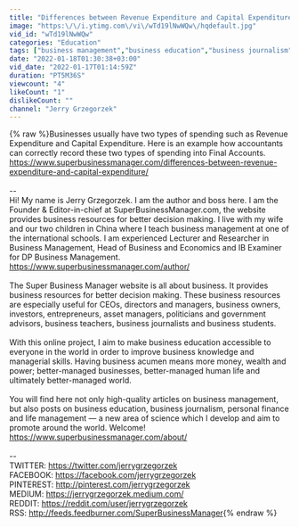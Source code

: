 ```yaml
---
title: "Differences between Revenue Expenditure and Capital Expenditure"
image: "https:\/\/i.ytimg.com\/vi\/wTd19lNwWQw\/hqdefault.jpg"
vid_id: "wTd19lNwWQw"
categories: "Education"
tags: ["business management","business education","business journalism"]
date: "2022-01-18T01:30:38+03:00"
vid_date: "2022-01-17T01:14:59Z"
duration: "PT5M36S"
viewcount: "4"
likeCount: "1"
dislikeCount: ""
channel: "Jerry Grzegorzek"
---
```

{% raw %}Businesses usually have two types of spending such as Revenue Expenditure and Capital Expenditure. Here is an example how accountants can correctly record these two types of spending into Final Accounts.<br /><a rel="nofollow" target="blank" href="https://www.superbusinessmanager.com/differences-between-revenue-expenditure-and-capital-expenditure/">https://www.superbusinessmanager.com/differences-between-revenue-expenditure-and-capital-expenditure/</a><br /><br />--<br />Hi! My name is Jerry Grzegorzek. I am the author and boss here. I am the Founder &amp; Editor-in-chief at SuperBusinessManager.com, the website provides business resources for better decision making. I live with my wife and our two children in China where I teach business management at one of the international schools. I am experienced Lecturer and Researcher in Business Management, Head of Business and Economics and IB Examiner for DP Business Management.<br /><a rel="nofollow" target="blank" href="https://www.superbusinessmanager.com/author/">https://www.superbusinessmanager.com/author/</a><br /><br />The Super Business Manager website is all about business. It provides business resources for better decision making. These business resources are especially useful for CEOs, directors and managers, business owners, investors, entrepreneurs, asset managers, politicians and government advisors, business teachers, business journalists and business students.<br /><br />With this online project, I aim to make business education accessible to everyone in the world in order to improve business knowledge and managerial skills. Having business acumen means more money, wealth and power; better-managed businesses, better-managed human life and ultimately better-managed world.<br /><br />You will find here not only high-quality articles on business management, but also posts on business education, business journalism, personal finance and life management — a new area of science which I develop and aim to promote around the world. Welcome!<br /><a rel="nofollow" target="blank" href="https://www.superbusinessmanager.com/about/">https://www.superbusinessmanager.com/about/</a><br /><br />--<br />TWITTER: <a rel="nofollow" target="blank" href="https://twitter.com/jerrygrzegorzek">https://twitter.com/jerrygrzegorzek</a><br />FACEBOOK: <a rel="nofollow" target="blank" href="https://facebook.com/jerrygrzegorzek">https://facebook.com/jerrygrzegorzek</a><br />PINTEREST: <a rel="nofollow" target="blank" href="http://pinterest.com/jerrygrzegorzek">http://pinterest.com/jerrygrzegorzek</a><br />MEDIUM: <a rel="nofollow" target="blank" href="https://jerrygrzegorzek.medium.com/">https://jerrygrzegorzek.medium.com/</a><br />REDDIT: <a rel="nofollow" target="blank" href="https://reddit.com/user/jerrygrzegorzek">https://reddit.com/user/jerrygrzegorzek</a><br />RSS: <a rel="nofollow" target="blank" href="http://feeds.feedburner.com/SuperBusinessManager">http://feeds.feedburner.com/SuperBusinessManager</a>{% endraw %}

